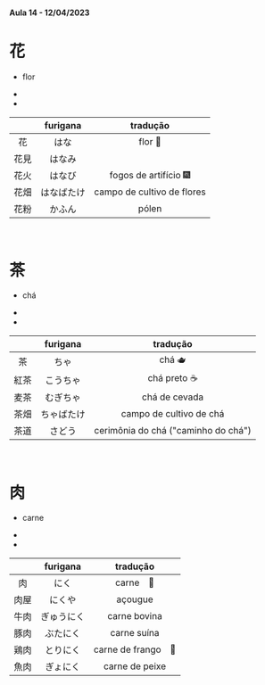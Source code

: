#### Aula 14 - 12/04/2023


# 花
- flor

<ul><li></li><li></li></ul>

|  | furigana | tradução |
|:---:|:---:|:---:|
| 花 | はな | flor 🌷 |
| 花見 | はなみ |  |
| 花火 | はなび | fogos de artifício 🎆 |
| 花畑 | はなばたけ | campo de cultivo de flores |
| 花粉 | かふん | pólen |

<br>


# 茶
- chá

<ul><li></li><li></li></ul>

|  | furigana | tradução |
|:---:|:---:|:---:|
| 茶 | ちゃ | chá 🫖 |
| 紅茶 | こうちゃ | chá preto ☕️ |
| 麦茶 | むぎちゃ | chá de cevada |
| 茶畑 | ちゃばたけ | campo de cultivo de chá |
| 茶道 | さどう | cerimônia do chá ("caminho do chá") |

<br>


# 肉
- carne

<ul><li></li><li></li></ul>

|  | furigana | tradução |
|:---:|:---:|:---:|
| 肉 | にく | carne　🥩 |
| 肉屋 | にくや | açougue |
| 牛肉 | ぎゅうにく | carne bovina 　|
| 豚肉 | ぶたにく | carne suína |
| 鶏肉 | とりにく | carne de frango　🍗 |
| 魚肉 | ぎょにく | carne de peixe |